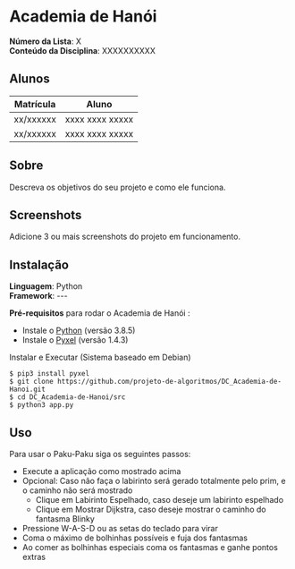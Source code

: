 # Academia de Hanói

**Número da Lista**: X<br>
**Conteúdo da Disciplina**: XXXXXXXXXX<br>

## Alunos
|Matrícula | Aluno |
| -- | -- |
| xx/xxxxxx  |  xxxx xxxx xxxxx |
| xx/xxxxxx  |  xxxx xxxx xxxxx |

## Sobre 
Descreva os objetivos do seu projeto e como ele funciona. 

## Screenshots
Adicione 3 ou mais screenshots do projeto em funcionamento.

## Instalação 
**Linguagem**: Python<br>
**Framework**: --- <br>

**Pré-requisitos** para rodar o Academia de Hanói :
* Instale o [Python](https://www.python.org/downloads/) (versão 3.8.5)
* Instale o [Pyxel](https://github.com/kitao/pyxel/blob/master/README.pt.md) (versão 1.4.3)

Instalar e Executar (Sistema baseado em Debian)

    $ pip3 install pyxel 
    $ git clone https://github.com/projeto-de-algoritmos/DC_Academia-de-Hanoi.git
    $ cd DC_Academia-de-Hanoi/src
    $ python3 app.py


## Uso 
Para usar o Paku-Paku siga os seguintes passos:
* Execute a aplicação como mostrado acima
* Opcional: Caso não faça o labirinto será gerado totalmente pelo prim, e o caminho não será mostrado
    * Clique em Labirinto Espelhado, caso deseje um labirinto espelhado
    * Clique em Mostrar Dijkstra, caso deseje mostrar o caminho do fantasma Blinky
* Pressione W-A-S-D ou as setas do teclado para virar
* Coma o máximo de bolhinhas possíveis e fuja dos fantasmas
* Ao comer as bolhinhas especiais coma os fantasmas e ganhe pontos extras





